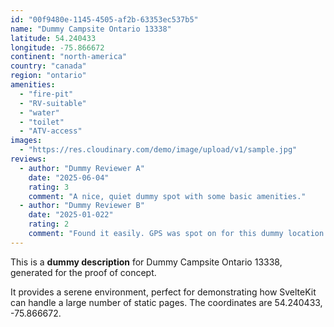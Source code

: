 ```yaml
---
id: "00f9480e-1145-4505-af2b-63353ec537b5"
name: "Dummy Campsite Ontario 13338"
latitude: 54.240433
longitude: -75.866672
continent: "north-america"
country: "canada"
region: "ontario"
amenities:
  - "fire-pit"
  - "RV-suitable"
  - "water"
  - "toilet"
  - "ATV-access"
images:
  - "https://res.cloudinary.com/demo/image/upload/v1/sample.jpg"
reviews:
  - author: "Dummy Reviewer A"
    date: "2025-06-04"
    rating: 3
    comment: "A nice, quiet dummy spot with some basic amenities."
  - author: "Dummy Reviewer B"
    date: "2025-01-022"
    rating: 2
    comment: "Found it easily. GPS was spot on for this dummy location."
---
```


This is a **dummy description** for Dummy Campsite Ontario 13338, generated for the proof of concept.

It provides a serene environment, perfect for demonstrating how SvelteKit can handle a large number of static pages. The coordinates are 54.240433, -75.866672.
